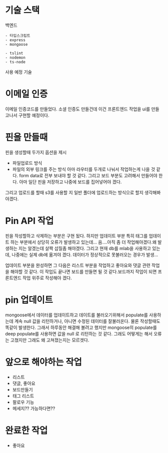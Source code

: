 # 기술 스택

백엔드

    - 타입스크립트
    - express
    - mongoose

    - tslint
    - nodemon
    - ts-node

사용 예정 기술 
    
    


# 이메일 인증
이메일 인증코드를 만들었다. 소셜 인증도 만들건데 이건 프론트엔드 작업을 ui를 만들고나서 구현할 예정이다.

# 핀을 만들때 
핀을 생성할때 두가지 옵션을 제시 
 - 파일업로드 방식
 - 파일의 외부 링크를 주는 방식
아마 라우터를 두개로 나눠서 작업하는게 나을 것 같다. form data로 전부 보내야 할 것 같다. 그리고 보드 부분도 고려해서 만들어야 한다. 아마 일단 핀을 저장하고 나중에 보드를 집어넣어야 겠다.

그리고 업로드를 할때 s3를 사용할 지 일반 폴더에 업로드하는 방식으로 할지 생각해봐야겠다.

# Pin API 작업

핀을 작성할하고 삭제하는 부분은 구현 됬다. 하지만 업데이트 부분 특히 태그를 업데이트 하는 부분에서 상당히 오류가 발생하고 있는데... 음....아직 좀 더 작업해야겠다.왜 발생하는 지는 알겠는데 살짝
삽질좀 해야겠다. 그리고 현재 db를 mlab을 사용하고 있는데, 나중에는 실제 db에 옮겨야 겠다. 데이터가 정상적으로 못불러오는 경우가 발생...

업데이트 부분을 완성하면 그 다음은 리스트 부분을 작업하고 좋아요와 댓글 관련 작업을 해야할 것 같다. 이 작업도 끝나면 보드를 만들면 될 것 같다.보드까지 작업이 되면 프론트엔드 작업 위주로 작성해야 겠다.

# pin 업데이트 

mongoose에서 데이터를 업데이트하고 데이트를 불러오기위해서 populate를 사용하는데 계속 null 값을 리턴하거나, 아니면 수정된 데이터를 잘불러온다. 물론 작성할때도 똑같이 발생한다. 그래서 하루동안 해결해 볼려고 했지만 mongoose의 populate를 deep populate를 사용하면 값을 null 로 리턴하는 것 같다. 그래도 어떻게는 해서 오류는 고쳤지만 그래도 왜 고쳐졌는지는 모르겟다.

# 앞으로 해야하는 작업

- 리스트
- 댓글, 좋아요
- 보드만들기 
- 태그 리스트
- 팔로우 기능
- 메세지?? 가능하다면??

# 완료한 작업
- 좋아요
